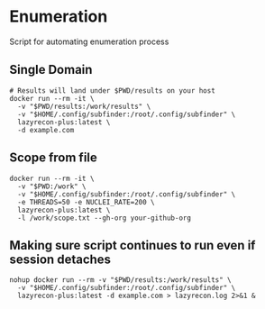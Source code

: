 # Enumeration
Script for automating enumeration process

## Single Domain
```
# Results will land under $PWD/results on your host
docker run --rm -it \
  -v "$PWD/results:/work/results" \
  -v "$HOME/.config/subfinder:/root/.config/subfinder" \
  lazyrecon-plus:latest \
  -d example.com
```

## Scope from file
```
docker run --rm -it \
  -v "$PWD:/work" \
  -v "$HOME/.config/subfinder:/root/.config/subfinder" \
  -e THREADS=50 -e NUCLEI_RATE=200 \
  lazyrecon-plus:latest \
  -l /work/scope.txt --gh-org your-github-org
```

## Making sure script continues to run even if session detaches 
```
nohup docker run --rm -v "$PWD/results:/work/results" \
  -v "$HOME/.config/subfinder:/root/.config/subfinder" \
  lazyrecon-plus:latest -d example.com > lazyrecon.log 2>&1 &
```
